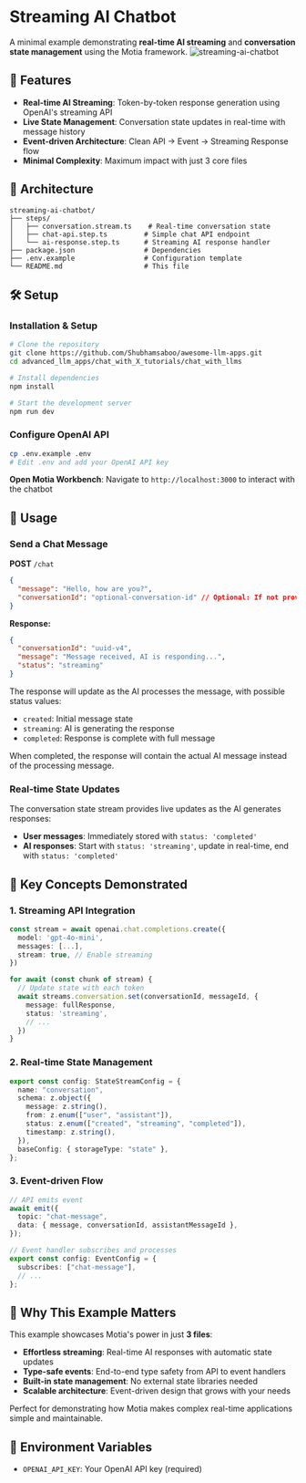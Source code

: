 # Streaming AI Chatbot

A minimal example demonstrating **real-time AI streaming** and **conversation state management** using the Motia framework.
![streaming-ai-chatbot](docs/images/streaming-ai-chatbot.gif)

## 🚀 Features

- **Real-time AI Streaming**: Token-by-token response generation using OpenAI's streaming API
- **Live State Management**: Conversation state updates in real-time with message history
- **Event-driven Architecture**: Clean API → Event → Streaming Response flow
- **Minimal Complexity**: Maximum impact with just 3 core files

## 📁 Architecture

```
streaming-ai-chatbot/
├── steps/
│   ├── conversation.stream.ts    # Real-time conversation state
│   ├── chat-api.step.ts         # Simple chat API endpoint
│   └── ai-response.step.ts      # Streaming AI response handler
├── package.json                 # Dependencies
├── .env.example                 # Configuration template
└── README.md                    # This file
```

## 🛠️ Setup

### Installation & Setup

```bash
# Clone the repository
git clone https://github.com/Shubhamsaboo/awesome-llm-apps.git
cd advanced_llm_apps/chat_with_X_tutorials/chat_with_llms

# Install dependencies
npm install

# Start the development server
npm run dev
```

### Configure OpenAI API

```bash
cp .env.example .env
# Edit .env and add your OpenAI API key
```

**Open Motia Workbench**:
Navigate to `http://localhost:3000` to interact with the chatbot

## 🔧 Usage

### Send a Chat Message

**POST** `/chat`

```json
{
  "message": "Hello, how are you?",
  "conversationId": "optional-conversation-id" // Optional: If not provided, a new conversation will be created
}
```

**Response:**

```json
{
  "conversationId": "uuid-v4",
  "message": "Message received, AI is responding...",
  "status": "streaming"
}
```

The response will update as the AI processes the message, with possible status values:

- `created`: Initial message state
- `streaming`: AI is generating the response
- `completed`: Response is complete with full message

When completed, the response will contain the actual AI message instead of the processing message.

### Real-time State Updates

The conversation state stream provides live updates as the AI generates responses:

- **User messages**: Immediately stored with `status: 'completed'`
- **AI responses**: Start with `status: 'streaming'`, update in real-time, end with `status: 'completed'`

## 🎯 Key Concepts Demonstrated

### 1. **Streaming API Integration**

```typescript
const stream = await openai.chat.completions.create({
  model: 'gpt-4o-mini',
  messages: [...],
  stream: true, // Enable streaming
})

for await (const chunk of stream) {
  // Update state with each token
  await streams.conversation.set(conversationId, messageId, {
    message: fullResponse,
    status: 'streaming',
    // ...
  })
}
```

### 2. **Real-time State Management**

```typescript
export const config: StateStreamConfig = {
  name: "conversation",
  schema: z.object({
    message: z.string(),
    from: z.enum(["user", "assistant"]),
    status: z.enum(["created", "streaming", "completed"]),
    timestamp: z.string(),
  }),
  baseConfig: { storageType: "state" },
};
```

### 3. **Event-driven Flow**

```typescript
// API emits event
await emit({
  topic: "chat-message",
  data: { message, conversationId, assistantMessageId },
});

// Event handler subscribes and processes
export const config: EventConfig = {
  subscribes: ["chat-message"],
  // ...
};
```

## 🌟 Why This Example Matters

This example showcases Motia's power in just **3 files**:

- **Effortless streaming**: Real-time AI responses with automatic state updates
- **Type-safe events**: End-to-end type safety from API to event handlers
- **Built-in state management**: No external state libraries needed
- **Scalable architecture**: Event-driven design that grows with your needs

Perfect for demonstrating how Motia makes complex real-time applications simple and maintainable.

## 🔑 Environment Variables

- `OPENAI_API_KEY`: Your OpenAI API key (required)
